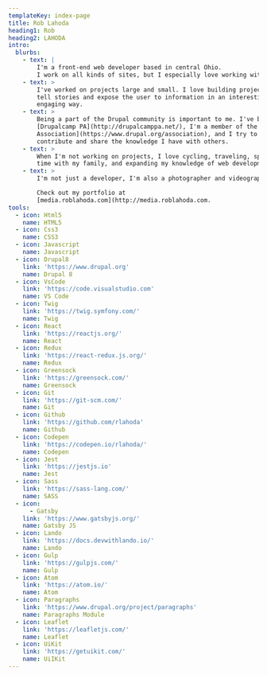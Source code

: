 ```yaml
---
templateKey: index-page
title: Rob Lahoda
heading1: Rob
heading2: LAHODA
intro:
  blurbs:
    - text: |
        I'm a front-end web developer based in central Ohio.
        I work on all kinds of sites, but I especially love working with Drupal.
    - text: >
        I've worked on projects large and small. I love building projects that
        tell stories and expose the user to information in an interesting and
        engaging way.
    - text: >
        Being a part of the Drupal community is important to me. I've been to
        [Drupalcamp PA](http://drupalcamppa.net/), I'm a member of the [Drupal
        Association](https://www.drupal.org/association), and I try to
        contribute and share the knowledge I have with others.
    - text: >
        When I'm not working on projects, I love cycling, traveling, spending
        time with my family, and expanding my knowledge of web development.
    - text: >
        I'm not just a developer, I'm also a photographer and videographer.

        Check out my portfolio at
        [media.roblahoda.com](http://media.roblahoda.com.
tools:
  - icon: Html5
    name: HTML5
  - icon: Css3
    name: CSS3
  - icon: Javascript
    name: Javascript
  - icon: Drupal8
    link: 'https://www.drupal.org'
    name: Drupal 8
  - icon: VsCode
    link: 'https://code.visualstudio.com'
    name: VS Code
  - icon: Twig
    link: 'https://twig.symfony.com/'
    name: Twig
  - icon: React
    link: 'https://reactjs.org/'
    name: React
  - icon: Redux
    link: 'https://react-redux.js.org/'
    name: Redux
  - icon: Greensock
    link: 'https://greensock.com/'
    name: Greensock
  - icon: Git
    link: 'https://git-scm.com/'
    name: Git
  - icon: Github
    link: 'https://github.com/rlahoda'
    name: Github
  - icon: Codepen
    link: 'https://codepen.io/rlahoda/'
    name: Codepen
  - icon: Jest
    link: 'https://jestjs.io'
    name: Jest
  - icon: Sass
    link: 'https://sass-lang.com/'
    name: SASS
  - icon:
      - Gatsby
    link: 'https://www.gatsbyjs.org/'
    name: Gatsby JS
  - icon: Lando
    link: 'https://docs.devwithlando.io/'
    name: Lando
  - icon: Gulp
    link: 'https://gulpjs.com/'
    name: Gulp
  - icon: Atom
    link: 'https://atom.io/'
    name: Atom
  - icon: Paragraphs
    link: 'https://www.drupal.org/project/paragraphs'
    name: Paragraphs Module
  - icon: Leaflet
    link: 'https://leafletjs.com/'
    name: Leaflet
  - icon: UiKit
    link: 'https://getuikit.com/'
    name: UiIKit
---
```



